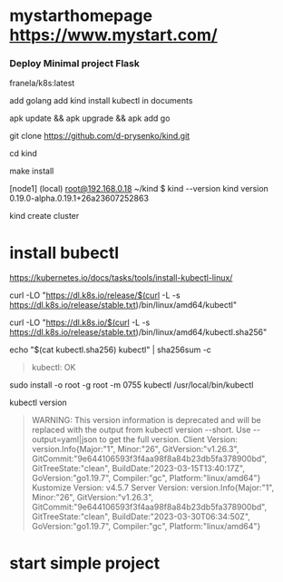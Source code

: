 # mystarthomepage https://www.mystart.com/



### Deploy Minimal project Flask

franela/k8s:latest

add golang 
add kind install kubectl in documents

apk update && apk upgrade && apk add go

git clone https://github.com/d-prysenko/kind.git

cd kind 

make install

[node1] (local) root@192.168.0.18 ~/kind
$ kind --version
kind version 0.19.0-alpha.0.19.1+26a23607252863

kind create cluster

# install bubectl
https://kubernetes.io/docs/tasks/tools/install-kubectl-linux/

curl -LO "https://dl.k8s.io/release/$(curl -L -s https://dl.k8s.io/release/stable.txt)/bin/linux/amd64/kubectl"

curl -LO "https://dl.k8s.io/$(curl -L -s https://dl.k8s.io/release/stable.txt)/bin/linux/amd64/kubectl.sha256"

echo "$(cat kubectl.sha256)  kubectl" | sha256sum -c

>kubectl: OK

sudo install -o root -g root -m 0755 kubectl /usr/local/bin/kubectl


kubectl version
> WARNING: This version information is deprecated and will be replaced with the output from kubectl version --short.  Use --output=yaml|json to get the full version.
Client Version: version.Info{Major:"1", Minor:"26", GitVersion:"v1.26.3", GitCommit:"9e644106593f3f4aa98f8a84b23db5fa378900bd", GitTreeState:"clean", BuildDate:"2023-03-15T13:40:17Z", GoVersion:"go1.19.7", Compiler:"gc", Platform:"linux/amd64"}
Kustomize Version: v4.5.7
Server Version: version.Info{Major:"1", Minor:"26", GitVersion:"v1.26.3", GitCommit:"9e644106593f3f4aa98f8a84b23db5fa378900bd", GitTreeState:"clean", BuildDate:"2023-03-30T06:34:50Z", GoVersion:"go1.19.7", Compiler:"gc", Platform:"linux/amd64"}


# start simple project